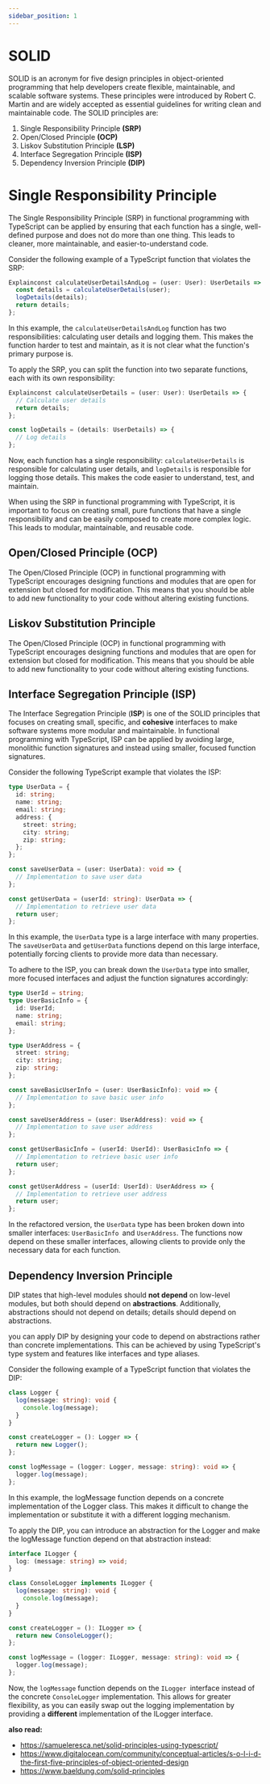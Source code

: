 ```yaml
---
sidebar_position: 1
---
```


# SOLID

SOLID is an acronym for five design principles in object-oriented programming that help developers create flexible, maintainable, and scalable software systems. These principles were introduced by Robert C. Martin and are widely accepted as essential guidelines for writing clean and maintainable code. The SOLID principles are:
  1. Single Responsibility Principle **(SRP)**
  2. Open/Closed Principle **(OCP)**
  3. Liskov Substitution Principle **(LSP)**
  4. Interface Segregation Principle **(ISP)**
  5. Dependency Inversion Principle **(DIP)**



# Single Responsibility Principle

The Single Responsibility Principle (SRP) in functional programming with TypeScript can be applied by ensuring that each function has a single, well-defined purpose and does not do more than one thing. This leads to cleaner, more maintainable, and easier-to-understand code.

Consider the following example of a TypeScript function that violates the SRP:

```typescript
Explainconst calculateUserDetailsAndLog = (user: User): UserDetails => {
  const details = calculateUserDetails(user);
  logDetails(details);
  return details;
};
```

In this example, the `calculateUserDetailsAndLog` function has two responsibilities: calculating user details and logging them. This makes the function harder to test and maintain, as it is not clear what the function's primary purpose is.

To apply the SRP, you can split the function into two separate functions, each with its own responsibility:



```typescript
Explainconst calculateUserDetails = (user: User): UserDetails => {
  // Calculate user details
  return details;
};

const logDetails = (details: UserDetails) => {
  // Log details
};
```

Now, each function has a single responsibility: `calculateUserDetails` is responsible for calculating user details, and `logDetails` is responsible for logging those details. This makes the code easier to understand, test, and maintain.

When using the SRP in functional programming with TypeScript, it is important to focus on creating small, pure functions that have a single responsibility and can be easily composed to create more complex logic. This leads to modular, maintainable, and reusable code.

## Open/Closed Principle (OCP)

The Open/Closed Principle (OCP) in functional programming with TypeScript encourages designing functions and modules that are open for extension but closed for modification. This means that you should be able to add new functionality to your code without altering existing functions.



## Liskov Substitution Principle

The Open/Closed Principle (OCP) in functional programming with TypeScript encourages designing functions and modules that are open for extension but closed for modification. This means that you should be able to add new functionality to your code without altering existing functions.



##  Interface Segregation Principle (ISP)

The Interface Segregation Principle (**ISP**) is one of the SOLID principles that focuses on creating small, specific, and **cohesive** interfaces to make software systems more modular and maintainable. In functional programming with TypeScript, ISP can be applied by avoiding large, monolithic function signatures and instead using smaller, focused function signatures.

Consider the following TypeScript example that violates the ISP:

```typescript
type UserData = {
  id: string;
  name: string;
  email: string;
  address: {
    street: string;
    city: string;
    zip: string;
  };
};

const saveUserData = (user: UserData): void => {
  // Implementation to save user data
};

const getUserData = (userId: string): UserData => {
  // Implementation to retrieve user data
  return user;
};
```

In this example, the `UserData` type is a large interface with many properties. The `saveUserData` and `getUserData` functions depend on this large interface, potentially forcing clients to provide more data than necessary.

To adhere to the ISP, you can break down the `UserData` type into smaller, more focused interfaces and adjust the function signatures accordingly:



```typescript
type UserId = string;
type UserBasicInfo = {
  id: UserId;
  name: string;
  email: string;
};

type UserAddress = {
  street: string;
  city: string;
  zip: string;
};

const saveBasicUserInfo = (user: UserBasicInfo): void => {
  // Implementation to save basic user info
};

const saveUserAddress = (user: UserAddress): void => {
  // Implementation to save user address
};

const getUserBasicInfo = (userId: UserId): UserBasicInfo => {
  // Implementation to retrieve basic user info
  return user;
};

const getUserAddress = (userId: UserId): UserAddress => {
  // Implementation to retrieve user address
  return user;
};
```

In the refactored version, the `UserData` type has been broken down into smaller interfaces: `UserBasicInfo `and `UserAddress`. The functions now depend on these smaller interfaces, allowing clients to provide only the necessary data for each function.



##  Dependency Inversion Principle

DIP states that high-level modules should **not depend** on low-level modules, but both should depend on **abstractions**. Additionally, abstractions should not depend on details; details should depend on abstractions.

you can apply DIP by designing your code to depend on abstractions rather than concrete implementations. This can be achieved by using TypeScript's type system and features like interfaces and type aliases.

Consider the following example of a TypeScript function that violates the DIP:



```typescript
class Logger {
  log(message: string): void {
    console.log(message);
  }
}

const createLogger = (): Logger => {
  return new Logger();
};

const logMessage = (logger: Logger, message: string): void => {
  logger.log(message);
};
```

In this example, the logMessage function depends on a concrete implementation of the Logger class. This makes it difficult to change the implementation or substitute it with a different logging mechanism.

To apply the DIP, you can introduce an abstraction for the Logger and make the logMessage function depend on that abstraction instead:



```typescript
interface ILogger {
  log: (message: string) => void;
}

class ConsoleLogger implements ILogger {
  log(message: string): void {
    console.log(message);
  }
}

const createLogger = (): ILogger => {
  return new ConsoleLogger();
};

const logMessage = (logger: ILogger, message: string): void => {
  logger.log(message);
};
```

Now, the `logMessage` function depends on the `ILogger `interface instead of the concrete `ConsoleLogger` implementation. This allows for greater flexibility, as you can easily swap out the logging implementation by providing a **different** implementation of the ILogger interface.



**also read:**

- https://samueleresca.net/solid-principles-using-typescript/
- https://www.digitalocean.com/community/conceptual-articles/s-o-l-i-d-the-first-five-principles-of-object-oriented-design
- https://www.baeldung.com/solid-principles
